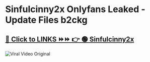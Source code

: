 
 # Sinfulcinny2x Onlyfans Leaked - Update Files b2ckg

## <h2><a href="https://clipsfans.com/Sinfulcinny2x&ref=git">🔗 Click to LINKS ⏩⏩ 👉 🟢 Sinfulcinny2x </a></h2>

<a href="https://clipsfans.com/Sinfulcinny2x&ref=git" rel="nofollow" data-target="animated-image.originalLink"><img src="https://i.ibb.co.com/xMMVF88/686577567.gif" alt="Viral Video Original" style="max-width: 100%; display: inline-block;" data-target="animated-image.originalImage"></a>

